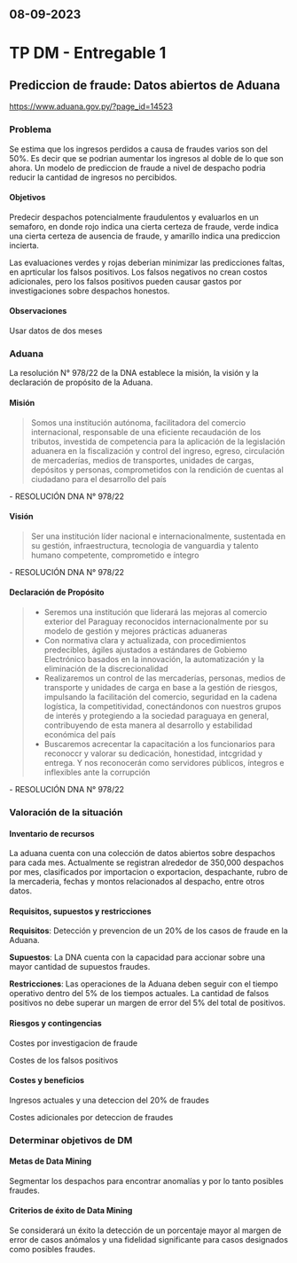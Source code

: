 08-09-2023
---
# TP DM - Entregable 1

## Prediccion de fraude: Datos abiertos de Aduana
https://www.aduana.gov.py/?page_id=14523

### Problema
Se estima que los ingresos perdidos a causa de fraudes varios son del 50%. Es decir que se podrian aumentar los ingresos al doble de lo que son ahora. Un modelo de prediccion de fraude a nivel de despacho podria reducir la cantidad de ingresos no percibidos.

#### Objetivos
Predecir despachos potencialmente fraudulentos y evaluarlos en un semaforo, en donde rojo indica una cierta certeza de fraude, verde indica una cierta certeza de ausencia de fraude, y amarillo indica una prediccion incierta.

Las evaluaciones verdes y rojas deberian minimizar las predicciones faltas, en aprticular los falsos positivos. Los falsos negativos no crean costos adicionales, pero los falsos positivos pueden causar gastos por investigaciones sobre despachos honestos.

#### Observaciones
Usar datos de dos meses

### Aduana
La resolución N° 978/22 de la DNA establece la misión, la visión y la declaración de propósito de la Aduana.

#### Misión
> Somos una institución autónoma, facilitadora del comercio internacional, responsable de una eficiente recaudación de los tributos, investida de competencia para la aplicación de la legislación aduanera en la fiscalización y control del ingreso, egreso, circulación de mercaderías, medios de transportes, unidades de cargas, depósitos y personas, comprometidos con la rendición de cuentas al ciudadano para el desarrollo del país

\- RESOLUCIÓN DNA N° 978/22

#### Visión
> Ser una institución líder nacional e internacionalmente, sustentada en su gestión, infraestructura, tecnologia de vanguardia y talento humano competente, comprometido e íntegro

\- RESOLUCIÓN DNA N° 978/22

#### Declaración de Propósito
> - Seremos una institución que liderará las mejoras al comercio exterior del Paraguay reconocidos internacionalmente por su modelo de gestión y mejores prácticas aduaneras
> - Con normativa clara y actualizada, con procedimientos predecibles, ágiles ajustados a estándares de Gobiemo Electrónico basados en la innovación, la automatización y la eliminación de la discrecionalidad
> - Realizaremos un control de las mercaderías, personas, medios de transporte y unidades de carga en base a la gestión de riesgos, impulsando la facilitación del comercio, seguridad en la cadena logística, la competitividad, conectándonos con nuestros grupos de interés y protegiendo a Ia sociedad paraguaya en general, contribuyendo de esta manera al desarrollo y estabilidad económica del país
> - Buscaremos acrecentar la capacitación a los funcionarios para reconoccr y valorar su dedicación, honestidad, intcgridad y entrega. Y nos reconocerán como servidores públicos, íntegros e inflexibles ante la corrupción

\- RESOLUCIÓN DNA N° 978/22

### Valoración de la situación
#### Inventario de recursos
La aduana cuenta con una colección de datos abiertos sobre despachos para cada mes. Actualmente se registran alrededor de 350,000 despachos por mes, clasificados por importacion o exportacion, despachante, rubro de la mercaderia, fechas y montos relacionados al despacho, entre otros datos.

#### Requisitos, supuestos y restricciones
**Requisitos**: Detección y prevencion de un 20% de los casos de fraude en la Aduana.

**Supuestos**: La DNA cuenta con la capacidad para accionar sobre una mayor cantidad de supuestos fraudes.

**Restricciones**: Las operaciones de la Aduana deben seguir con el tiempo operativo dentro del 5% de los tiempos actuales. La cantidad de falsos positivos no debe superar un margen de error del 5% del total de positivos. 

#### Riesgos y contingencias
Costes por investigacion de fraude

Costes de los falsos positivos

#### Costes y beneficios
Ingresos actuales y una deteccion del 20% de fraudes

Costes adicionales por deteccion de fraudes

### Determinar objetivos de DM
#### Metas de Data Mining
Segmentar los despachos para encontrar anomalías y por lo tanto posibles fraudes.

#### Criterios de éxito de Data Mining
Se considerará un éxito la detección de un porcentaje mayor al margen de error de casos anómalos y una fidelidad significante para casos designados como posibles fraudes.